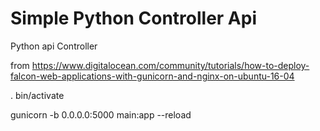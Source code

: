 # Simple Python Controller Api
Python api Controller

from https://www.digitalocean.com/community/tutorials/how-to-deploy-falcon-web-applications-with-gunicorn-and-nginx-on-ubuntu-16-04

. bin/activate

gunicorn -b 0.0.0.0:5000 main:app --reload
